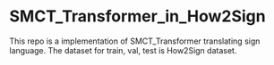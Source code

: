 # SMCT_Transformer_in_How2Sign
This repo is a implementation of SMCT_Transformer translating sign language. The dataset for train, val, test is How2Sign dataset.
